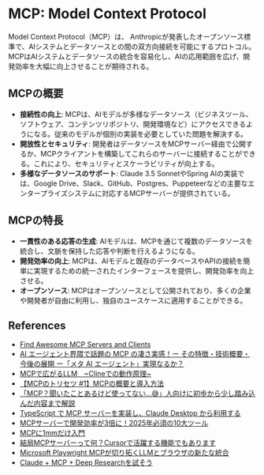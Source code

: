 # MCP: Model Context Protocol

Model Context Protocol（MCP）は、 Anthropicが発表したオープンソース標準で、AIシステムとデータソースとの間の双方向接続を可能にするプロトコル。
MCPはAIシステムとデータソースの統合を容易化し、AIの応用範囲を広げ、開発効率を大幅に向上させることが期待される。

## MCPの概要

- **接続性の向上**: MCPは、AIモデルが多様なデータソース（ビジネスツール、ソフトウェア、コンテンツリポジトリ、開発環境など）にアクセスできるようになる。従来のモデルが個別の実装を必要としていた問題を解決する。
- **開放性とセキュリティ**: 開発者はデータソースをMCPサーバー経由で公開するか、MCPクライアントを構築してこれらのサーバーに接続することができる。これにより、セキュリティとスケーラビリティが向上する。
- **多様なデータソースのサポート**: Claude 3.5 SonnetやSpring AIの実装では、Google Drive、Slack、GitHub、Postgres、Puppeteerなどの主要なエンタープライズシステムに対応するMCPサーバーが提供されている。

## MCPの特長

- **一貫性のある応答の生成**: AIモデルは、MCPを通じて複数のデータソースを統合し、文脈を保持した応答や判断を行えるようになる。
- **開発効率の向上**: MCPは、AIモデルと既存のデータベースやAPIの接続を簡単に実現するための統一されたインターフェースを提供し、開発効率を向上させる。
- **オープンソース**: MCPはオープンソースとして公開されており、多くの企業や開発者が自由に利用し、独自のユースケースに適用することができる。

## References

- [Find Awesome MCP Servers and Clients](https://mcp.so/)
- [AI エージェント界隈で話題の MCP の凄さ実感！ー その特徴・技術概要・今後の展開 ー「メタ AI エージェント」実現なるか？](https://zenn.dev/h1deya/articles/mcp-introduction)
- [MCPで広がるLLM　~Clineでの動作原理~](https://zenn.dev/codeciao/articles/cline-mcp-server-overview)
- [【MCPのトリセツ #1】MCPの概要と導入方法](https://zenn.dev/takna/articles/mcp-server-tutorial-01-install)
- [「MCP？聞いたことあるけど使ってない…😅」人向けに初歩から少し踏み込んだ内容まで解説](https://zenn.dev/yamada_quantum/articles/465c4993465053)
- [TypeScript で MCP サーバーを実装し、Claude Desktop から利用する](https://azukiazusa.dev/blog/typescript-mcp-server/)
- [MCPサーバーで開発効率が3倍に！2025年必須の10大ツール](https://qiita.com/takuya77088/items/58fd06fb46cecdd957d8)
- [MCPに1mmだけ入門](https://zenn.dev/ks0318/articles/053b5bc1701c31)
- [結局MCPサーバーって何？Cursorで活躍する機能でもあります](https://zenn.dev/aimasaou/articles/96182d46ae6ad2)
- [Microsoft Playwright MCPが切り拓くLLMとブラウザの新たな統合](https://zenn.dev/kimkiyong/articles/679faf454b0ee0)
- [Claude + MCP + Deep Researchを試そう](https://note.com/hatti8/n/n07055f64f210)
